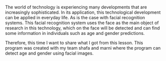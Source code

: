 
The world of technology is experiencing many developments that are increasingly sophisticated.
In its application, this technological development can be applied in everyday life.
As is the case with facial recognition systems. 
This facial recognition system uses the face as the main object of research in this technology, 
which on the face will be detected and can find some information in individuals such as age and gender predictions.

Therefore, this time I want to share what I got from this lesson. 
This program was created with my team shafa and marni where the program can detect age and gender using facial images.
